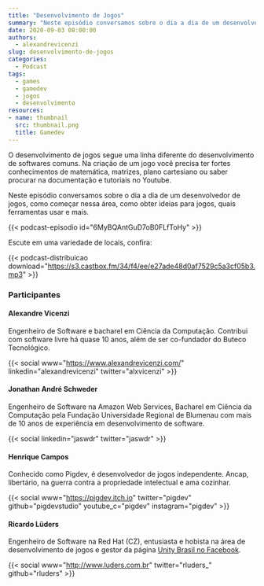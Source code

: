 ```yaml
---
title: "Desenvolvimento de Jogos"
summary: "Neste episódio conversamos sobre o dia a dia de um desenvolvedor de jogos, como começar nessa área, como obter ideias para jogos, quais ferramentas usar e mais."
date: 2020-09-03 08:00:00
authors:
  - alexandrevicenzi
slug: desenvolvimento-de-jogos
categories:
  - Podcast
tags:
  - games
  - gamedev
  - jogos
  - desenvolvimento
resources:
- name: thumbnail
  src: thumbnail.png
  title: Gamedev
---
```


O desenvolvimento de jogos segue uma linha diferente do desenvolvimento de softwares comuns. Na criação de um jogo você precisa ter fortes conhecimentos de matemática, matrizes, plano cartesiano ou saber procurar na documentação e tutoriais no Youtube.

Neste episódio conversamos sobre o dia a dia de um desenvolvedor de jogos, como começar nessa área, como obter ideias para jogos, quais ferramentas usar e mais.

{{< podcast-episodio id="6MyBQAntGuD7oB0FLfToHy" >}}

Escute em uma variedade de locais, confira:

{{< podcast-distribuicao download="https://s3.castbox.fm/34/f4/ee/e27ade48d0af7529c5a3cf05b3.mp3" >}}

### Participantes

#### Alexandre Vicenzi

Engenheiro de Software e bacharel em Ciência da Computação. Contribui com software livre há quase 10 anos, além de ser co-fundador do Buteco Tecnológico.

{{< social www="https://www.alexandrevicenzi.com/" linkedin="alexandrevicenzi" twitter="alxvicenzi" >}}

#### Jonathan André Schweder

Engenheiro de Software na Amazon Web Services, Bacharel em Ciência da Computação pela Fundação Universidade Regional de Blumenau com mais de 10 anos de experiência em desenvolvimento de software.

{{< social linkedin="jaswdr" twitter="jaswdr" >}}

#### Henrique Campos

Conhecido como Pigdev, é desenvolvedor de jogos independente. Ancap, libertário, na guerra contra a propriedade intelectual e ama cozinhar.

{{< social www="https://pigdev.itch.io" twitter="pigdev" github="pigdevstudio" youtube_c="pigdev" instagram="pigdev" >}}

#### Ricardo Lüders

Engenheiro de Software na Red Hat (CZ), entusiasta e hobista na área de desenvolvimento de jogos e gestor da página [Unity Brasil no Facebook](https://www.facebook.com/unitybrasil).

{{< social www="http://www.luders.com.br" twitter="rluders_" github="rluders" >}}
